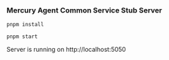 ### Mercury Agent Common Service Stub Server

``` shell
pnpm install
```

``` shell
pnpm start
```

Server is running on http://localhost:5050
